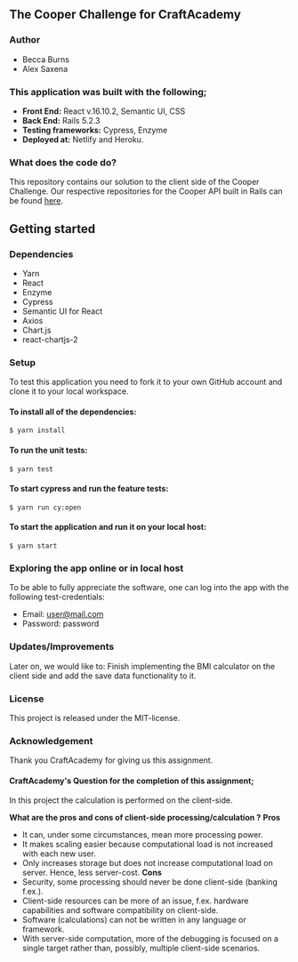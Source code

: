 ## The Cooper Challenge for CraftAcademy

### Author
- Becca Burns
- Alex Saxena

### This application was built with the following;
- **Front End:** React v.16.10.2, Semantic UI, CSS
- **Back End:** Rails 5.2.3
- **Testing frameworks:** Cypress, Enzyme
- **Deployed at:** Netlify and Heroku.

### What does the code do?
This repository contains our solution to the client side of the Cooper Challenge. Our respective repositories for the Cooper API built in Rails can be found [here](https://github.com/beccaburns/Cooper_App/tree/master/cooper_api).

## Getting started
### Dependencies
- Yarn
- React
- Enzyme
- Cypress
- Semantic UI for React
- Axios
- Chart.js
- react-chartjs-2

### Setup
To test this application you need to fork it to your own GitHub account and clone it to your local workspace.

#### To install all of the dependencies:
```
$ yarn install
```

#### To run the unit tests:
```
$ yarn test
```

#### To start cypress and run the feature tests:
```
$ yarn run cy:open
```

#### To start the application and run it on your local host:
```
$ yarn start
```

### Exploring the app online or in local host
To be able to fully appreciate the software, one can log into the app with the following test-credentials:

- Email: user@mail.com
- Password: password

### Updates/Improvements
Later on, we would like to:
Finish implementing the BMI calculator on the client side and add the save data functionality to it.

### License
This project is released under the MIT-license.

### Acknowledgement
Thank you CraftAcademy for giving us this assignment.

#### CraftAcademy's Question for the completion of this assignment;
In this project the calculation is performed on the client-side.

**What are the pros and cons of client-side processing/calculation ?**
**Pros**
- It can, under some circumstances, mean more processing power.
- It makes scaling easier because computational load is not increased with each new user.
- Only increases storage but does not increase computational load on server. Hence, less server-cost.
**Cons**
- Security, some processing should never be done client-side (banking f.ex.).
- Client-side resources can be more of an issue, f.ex. hardware capabilities and software compatibility on client-side.
- Software (calculations) can not be written in any language or framework.
- With server-side computation, more of the debugging is focused on a single target rather than, possibly, multiple client-side scenarios.
